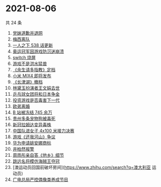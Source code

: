 # 2021-08-06

共 24 条

<!-- BEGIN -->
<!-- 最后更新时间 Fri Aug 06 2021 14:16:07 GMT+0800 (China Standard Time) -->

1. [党妹道歉并退网](https://www.zhihu.com/search?q=党妹)
1. [梅西离队](https://www.zhihu.com/search?q=梅西)
1. [一人之下 538 话更新](https://www.zhihu.com/search?q=一人之下)
1. [奥运冠军因游戏防沉迷崩溃](https://www.zhihu.com/search?q=网络游戏)
1. [switch 烧屏](https://www.zhihu.com/search?q=switch)
1. [游戏不是洪水猛兽](https://www.zhihu.com/search?q=网络游戏)
1. [《余生请多指教》定档](https://www.zhihu.com/search?q=余生请多指教)
1. [小米 MIX4 即将发布](https://www.zhihu.com/search?q=小米mix4)
1. [《长津湖》撤档](https://www.zhihu.com/search?q=长津湖)
1. [林黛玉扮演者王文娟去世](https://www.zhihu.com/search?q=王文娟)
1. [乒乓球女团将和日本争金](https://www.zhihu.com/search?q=乒乓球女团)
1. [投资游戏是否毒害下一代](https://www.zhihu.com/search?q=网络游戏)
1. [欧弟离婚](https://www.zhihu.com/search?q=欧弟)
1. [B 站被冻结 745 余万](https://www.zhihu.com/search?q=哔哩哔哩)
1. [贵州多条宠物狗被毒死](https://www.zhihu.com/search?q=宠物狗被毒死)
1. [新冠拉姆达变异毒株](https://www.zhihu.com/search?q=拉姆达)
1. [中国队进女子 4x100 米接力决赛](https://www.zhihu.com/search?q=女子接力赛)
1. [游戏《还我河山》争议](https://www.zhihu.com/search?q=还我河山)
1. [华为申请姚安娜商标](https://www.zhihu.com/search?q=姚安娜商标)
1. [井柏然报警](https://www.zhihu.com/search?q=井柏然)
1. [周雨彤亲自答《他乡》细节](https://www.zhihu.com/search?q=我在他乡挺好的)
1. [跳远名将模仿海贼王夺冠](https://www.zhihu.com/search?q=海贼王)
1. [澳运动员回国前破坏房间](https://www.zhihu.com/search?q=澳大利亚 运动员)
1. [广电总局严控偶像类养成节目](https://www.zhihu.com/search?q=选秀节目)

<!-- END -->
